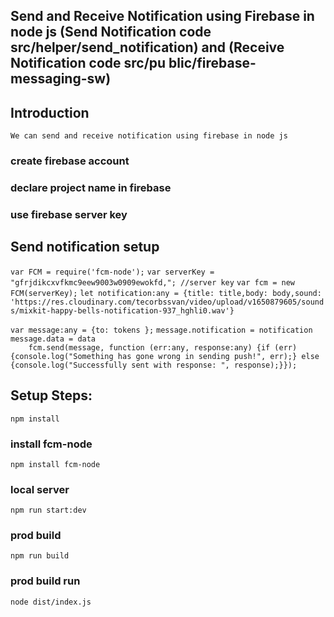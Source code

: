 ## Send and Receive Notification using Firebase in node js (Send Notification code  src/helper/send_notification) and (Receive Notification code  src/pu blic/firebase-messaging-sw)
## Introduction
`We can send and receive notification using firebase in node js`
### create firebase account
### declare project name in firebase 
### use firebase server key

## Send notification setup
`var FCM = require('fcm-node');`
    `var serverKey = "gfrjdikcxvfkmc9eew9003w0909ewokfd,"; //server key`
    `var fcm = new FCM(serverKey);`
    `let notification:any = {title: title,body: body,sound: 'https://res.cloudinary.com/tecorbssvan/video/upload/v1650879605/sounds/mixkit-happy-bells-notification-937_hghli0.wav'}`
    
`var message:any = {to: tokens };`
`message.notification = notification`
        `message.data = data  `  
`    fcm.send(message, function (err:any, response:any) {if (err) {console.log("Something has gone wrong in sending push!", err);} else {console.log("Successfully sent with response: ", response);}});`


## Setup Steps:
`npm install`
### install fcm-node
`npm install fcm-node`
### local server
`npm run start:dev`
### prod build
`npm run build`
### prod build run
`node dist/index.js`




